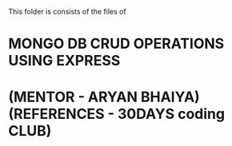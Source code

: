 This folder is consists of the files of <h1>MONGO DB CRUD OPERATIONS USING EXPRESS<h1>
(MENTOR - ARYAN BHAIYA)
(REFERENCES - 30DAYS coding CLUB)